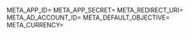 META_APP_ID=
META_APP_SECRET=
META_REDIRECT_URI=
META_AD_ACCOUNT_ID=
META_DEFAULT_OBJECTIVE=
META_CURRENCY=